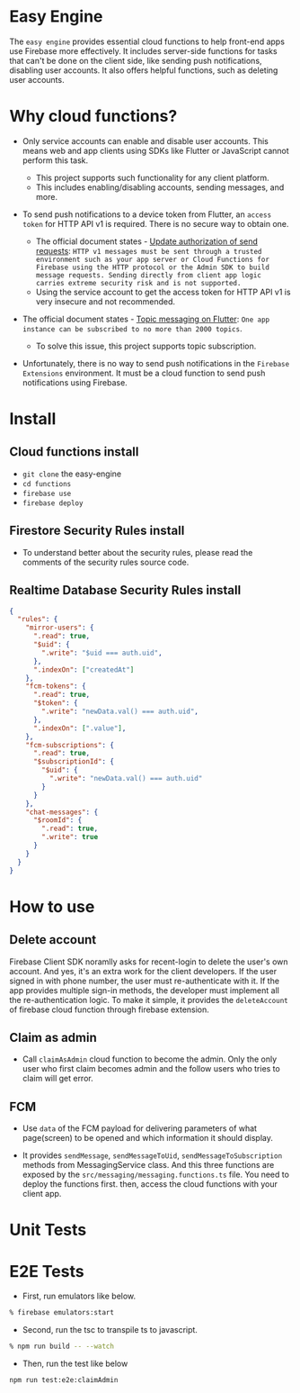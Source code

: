 # Easy Engine

The `easy engine` provides essential cloud functions to help front-end apps use Firebase more effectively. It includes server-side functions for tasks that can't be done on the client side, like sending push notifications, disabling user accounts. It also offers helpful functions, such as deleting user accounts.



# Why cloud functions?

- Only service accounts can enable and disable user accounts. This means web and app clients using SDKs like Flutter or JavaScript cannot perform this task.
  - This project supports such functionality for any client platform.
  - This includes enabling/disabling accounts, sending messages, and more.


- To send push notifications to a device token from Flutter, an `access token` for HTTP API v1 is required. There is no secure way to obtain one.
  - The official document states - [Update authorization of send requests](https://firebase.google.com/docs/cloud-messaging/migrate-v1#update-authorization-of-send-requests): `HTTP v1 messages must be sent through a trusted environment such as your app server or Cloud Functions for Firebase using the HTTP protocol or the Admin SDK to build message requests. Sending directly from client app logic carries extreme security risk and is not supported.`
  - Using the service account to get the access token for HTTP API v1 is very insecure and not recommended.

- The official document states - [Topic messaging on Flutter](https://firebase.google.com/docs/cloud-messaging/flutter/topic-messaging): `One app instance can be subscribed to no more than 2000 topics`.
  - To solve this issue, this project supports topic subscription.

- Unfortunately, there is no way to send push notifications in the `Firebase Extensions` environment. It must be a cloud function to send push notifications using Firebase.



# Install


## Cloud functions install

- `git clone` the easy-engine
- `cd functions`
- `firebase use`
- `firebase deploy`

## Firestore Security Rules install

- To understand better about the security rules, please read the comments of the security rules source code.

## Realtime Database Security Rules install


```json
{
  "rules": {
    "mirror-users": {
      ".read": true,
      "$uid": {
        ".write": "$uid === auth.uid",
      },
      ".indexOn": ["createdAt"]
    },
    "fcm-tokens": {
      ".read": true,
      "$token": {
        ".write": "newData.val() === auth.uid",
      },
      ".indexOn": [".value"],
    },
    "fcm-subscriptions": {
      ".read": true,
      "$subscriptionId": {
        "$uid": {
          ".write": "newData.val() === auth.uid"
        }
      }
    },
    "chat-messages": {
      "$roomId": {
        ".read": true,
        ".write": true
      }
    }
  }
}
```

# How to use

## Delete account

Firebase Client SDK noramlly asks for recent-login to delete the user's own account. And yes, it's an extra work for the client developers. If the user signed in with phone number, the user must re-authenticate with it. If the app provides multiple sign-in methods, the developer must implement all the re-authentication logic. To make it simple, it provides the `deleteAccount` of firebase cloud function through firebase extension.




## Claim as admin

- Call `claimAsAdmin` cloud function to become the admin. Only the only user who first claim becomes admin and the follow users who tries to claim will get error.


## FCM

- Use `data` of the FCM payload for delivering parameters of what page(screen) to be opened and which information it should display.

- It provides `sendMessage`, `sendMessageToUid`, `sendMessageToSubscription` methods from MessagingService class. And this three functions are exposed by the `src/messaging/messaging.functions.ts` file. You need to deploy the functions first. then, access the cloud functions with your client app.



# Unit Tests

# E2E Tests

- First, run emulators like below.

```sh
% firebase emulators:start
```

- Second, run the tsc to transpile ts to javascript.

```sh
% npm run build -- --watch
```

- Then, run the test like below

```sh
npm run test:e2e:claimAdmin
```



